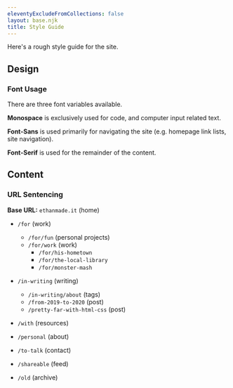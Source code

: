 ```yaml
---
eleventyExcludeFromCollections: false
layout: base.njk
title: Style Guide
---
```

Here's a rough style guide for the site.
## Design
### Font Usage
There are three font variables available.

**Monospace** is exclusively used for code, and computer input related text.

**Font-Sans** is used primarily for navigating the site (e.g. homepage link lists, site navigation).

**Font-Serif** is used for the remainder of the content.

## Content

### URL Sentencing
**Base URL:** `ethanmade.it` (home)
- `/for` (work)
    - `/for/fun` (personal projects)
    - `/for/work` (work)
        - `/for/his-hometown`
        - `/for/the-local-library`
        - `/for/monster-mash`
- `/in-writing` (writing)
    - `/in-writing/about` (tags)
    - `/from-2019-to-2020` (post)
    - `/pretty-far-with-html-css` (post)

- `/with` (resources)

- `/personal` (about)
- `/to-talk` (contact)
- `/shareable` (feed)
- `/old` (archive)